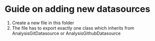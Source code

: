 # Guide on adding new datasources

1. Create a new file in this folder
2. The file has to export exactly one class which inherits from AnalysisGitDatasource<X> or AnalysisGithubDatasource<X>
